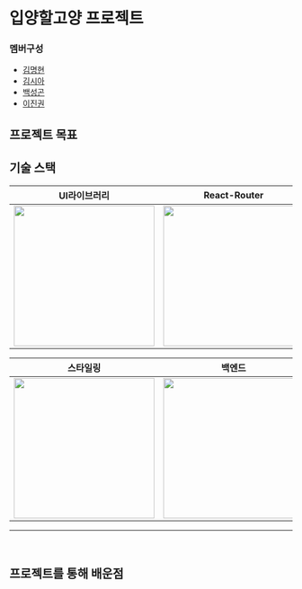 # 입양할고양 프로젝트   

### 멤버구성
 - <a href="https://github.com/luke-sage-kim">김명현</a>
 - <a href="">김시아</a>
 - <a href="https://github.com/canoa0327">백성곤</a>
 - <a href="https://github.com/gwon522">이진권</a>
   
## 프로젝트 목표    



## 기술 스택
|UI라이브러리|React-Router|상태관리|Redux-Saga|
|-|-|-|-|
|<img src="./images/react.svg" width="250">|<img src="./images/react-router.png" width="250">|<img src="./images/redux.png" width="250">|<img src="./images/redux-saga.png" width="250">|

|스타일링|백엔드|백엔드라이브러리|DB|
|-|-|-|-|
|<img src="./images/styled-components.png" width="250">|<img src="./images/nodejs.png" width="250">|<img src="./images/express.png" width="250">|<img src="./images/mysql.png" width="250">|
<hr><br>

## 프로젝트를 통해 배운점 
